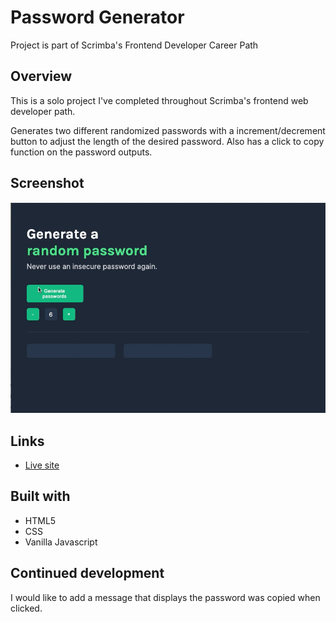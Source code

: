# Password Generator

Project is part of Scrimba's Frontend Developer Career Path

## Overview

This is a solo project I've completed throughout Scrimba's frontend web developer path.

Generates two different randomized passwords with a increment/decrement button to adjust the length of the desired password. Also has a click to copy function on the password outputs.


## Screenshot

![](password-generator.gif)


## Links

- [Live site](https://quanglyho.github.io/solo_projects/password-generator/)


## Built with

- HTML5
- CSS
- Vanilla Javascript

## Continued development 

I would like to add a message that displays the password was copied when clicked.

